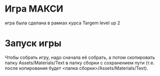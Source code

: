 # Игра МАКСИ

игра была сделана в рамках курса Targem level up 2

# Запуск игры

Чтобы собрать игру, надо сначала её собрать, а потом скопировать папку Assets/Materials/Text в папку сборки с сохранением пути (т.е. после копирования будет <папка сборки>/Assets/Materials/Text).